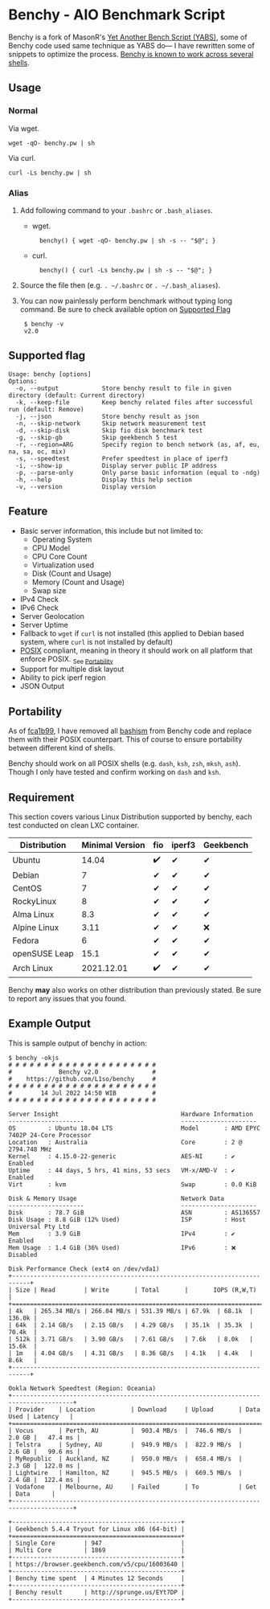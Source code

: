 # Benchy - AIO Benchmark Script

Benchy is a fork of MasonR's [Yet Another Bench Script (YABS)](https://github.com/masonr/yet-another-bench-script), some of Benchy code used same technique as YABS do— I have rewritten some of snippets to optimize the process. [Benchy is known to work across several shells](https://github.com/L1so/benchy#portability).

## Usage
### Normal
Via wget.

	wget -qO- benchy.pw | sh
Via curl.

	curl -Ls benchy.pw | sh
### Alias
1. Add following command to your `.bashrc` or `.bash_aliases`.
	- wget.
	
			benchy() { wget -qO- benchy.pw | sh -s -- "$@"; }
	- curl.
	
			benchy() { curl -Ls benchy.pw | sh -s -- "$@"; }
2. Source the file then (e.g. `. ~/.bashrc` or `. ~/.bash_aliases`).
3. You can now painlessly perform benchmark without typing long command. Be sure to check available option on [Supported Flag](https://github.com/L1so/benchy#supported-flag)
	
		$ benchy -v
		v2.0


## Supported flag
```
Usage: benchy [options]
Options:
  -o, --output            Store benchy result to file in given directory (default: Current directory)
  -k, --keep-file         Keep benchy related files after successful run (default: Remove)
  -j, --json              Store benchy result as json
  -n, --skip-network      Skip network measurement test
  -d, --skip-disk         Skip fio disk benchmark test
  -g, --skip-gb           Skip geekbench 5 test
  -r, --region=ARG        Specify region to bench network (as, af, eu, na, sa, oc, mix)
  -s, --speedtest         Prefer speedtest in place of iperf3
  -i, --show-ip           Display server public IP address
  -p, --parse-only        Only parse basic information (equal to -ndg)
  -h, --help              Display this help section
  -v, --version           Display version
```
## Feature
* Basic server information, this include but not limited to:
	* Operating System
	* CPU Model
	* CPU Core Count
	* Virtualization used
	* Disk (Count and Usage)
	* Memory (Count and Usage)
	* Swap size
* IPv4 Check
* IPv6 Check
* Server Geolocation
* Server Uptime
* Fallback to `wget` if `curl` is not installed (this applied to Debian based system, where `curl` is not installed by default)
* [POSIX](https://pubs.opengroup.org/onlinepubs/9699919799.2018edition/) compliant, meaning in theory it should work on all platform that enforce POSIX. <sub>See [Portability](https://github.com/L1so/benchy#portability)</sub>
* Support for multiple disk layout
* Ability to pick iperf region
* JSON Output

## Portability
As of [fca1b99](https://github.com/L1so/benchy/commit/fca1b99b8fabeb563a8e6a628b82b4634e03b0f8), I have removed all [bashism](https://mywiki.wooledge.org/Bashism) from Benchy code and replace them with their POSIX counterpart. This of course to ensure portability between different kind of shells.

Benchy should work on all POSIX shells (e.g. `dash`, `ksh`, `zsh`, `mksh`, `ash`). Though I only have tested and confirm working on `dash` and `ksh`.

## Requirement
This section covers various Linux Distribution supported by benchy, each test conducted on clean LXC container.

| Distribution | Minimal Version |fio|iperf3|Geekbench|
| --- | --- |---|---|---|
| Ubuntu | 14.04 |✔️|✔|✔|
|Debian|7|✔|✔|✔|
| CentOS | 7 |✔|✔|✔|
| RockyLinux |8 |✔|✔|✔|
|Alma Linux|8.3|✔|✔|✔|
|Alpine Linux |3.11|✔|✔|❌|
|Fedora|6|✔|✔|✔|
|openSUSE Leap|15.1|✔|✔|✔|
|Arch Linux|2021.12.01|✔️|✔|✔|

Benchy **may** also works on other distribution than previously stated. Be sure to report any issues that you found.

## Example Output

This is sample output of benchy in action:
```
$ benchy -okjs
# # # # # # # # # # # # # # # # # # # # #
#             Benchy v2.0               #
#    https://github.com/L1so/benchy     #
# # # # # # # # # # # # # # # # # # # # #
#        14 Jul 2022 14:50 WIB          #
# # # # # # # # # # # # # # # # # # # # #

Server Insight                                  Hardware Information
---------------------                           ---------------------
OS         : Ubuntu 18.04 LTS                   Model       : AMD EPYC 7402P 24-Core Processor
Location   : Australia                          Core        : 2 @ 2794.748 MHz
Kernel     : 4.15.0-22-generic                  AES-NI      : ✔ Enabled
Uptime     : 44 days, 5 hrs, 41 mins, 53 secs   VM-x/AMD-V  : ✔ Enabled
Virt       : kvm                                Swap        : 0.0 KiB   

Disk & Memory Usage                             Network Data
---------------------                           ---------------------
Disk       : 78.7 GiB                           ASN         : AS136557  
Disk Usage : 8.8 GiB (12% Used)                 ISP         : Host Universal Pty Ltd
Mem        : 3.9 GiB                            IPv4        : ✔ Enabled
Mem Usage  : 1.4 GiB (36% Used)                 IPv6        : ❌ Disabled

Disk Performance Check (ext4 on /dev/vda1)
+---------------------------------------------------------------------------+
| Size | Read        | Write       | Total       |       IOPS (R,W,T)       |
+===========================================================================+
| 4k   | 265.34 MB/s | 266.04 MB/s | 531.39 MB/s | 67.9k  | 68.1k  | 136.0k |
| 64k  | 2.14 GB/s   | 2.15 GB/s   | 4.29 GB/s   | 35.1k  | 35.3k  | 70.4k  |
| 512k | 3.71 GB/s   | 3.90 GB/s   | 7.61 GB/s   | 7.6k   | 8.0k   | 15.6k  |
| 1m   | 4.04 GB/s   | 4.31 GB/s   | 8.36 GB/s   | 4.1k   | 4.4k   | 8.6k   |
+---------------------------------------------------------------------------+

Ookla Network Speedtest (Region: Oceania)
+---------------------------------------------------------------------------------------+
| Provider    | Location          | Download     | Upload       | Data Used | Latency   |
+=======================================================================================+
| Vocus       | Perth, AU         |  903.4 MB/s  |  746.6 MB/s  |    2.0 GB |   47.4 ms |
| Telstra     | Sydney, AU        |  949.9 MB/s  |  822.9 MB/s  |    2.6 GB |   99.6 ms |
| MyRepublic  | Auckland, NZ      |  950.0 MB/s  |  658.4 MB/s  |    2.3 GB |  122.0 ms |
| Lightwire   | Hamilton, NZ      |  945.5 MB/s  |  669.5 MB/s  |    2.4 GB |  122.4 ms |
| Vodafone    | Melbourne, AU     | Failed       | To           | Get       | Data      |
+---------------------------------------------------------------------------------------+

+-----------------------------------------------+
| Geekbench 5.4.4 Tryout for Linux x86 (64-bit) |
+===============================================+
| Single Core        | 947                      |
| Multi Core         | 1869                     |
+-----------------------------------------------+
| https://browser.geekbench.com/v5/cpu/16003640 |
+-----------------------------------------------+
| Benchy time spent  | 4 Minutes 12 Seconds     |
+-----------------------------------------------+
| Benchy result      | http://sprunge.us/EYt7DP |
+-----------------------------------------------+
```

